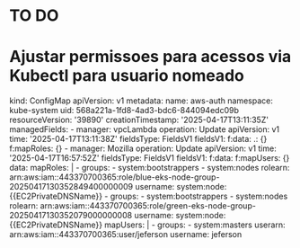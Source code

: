 # TO DO
# Ajustar permissoes para acessos via Kubectl para usuario nomeado

kind: ConfigMap
apiVersion: v1
metadata:
  name: aws-auth
  namespace: kube-system
  uid: 568a221a-1fd8-4ad3-bdc6-844094edc09b
  resourceVersion: '39890'
  creationTimestamp: '2025-04-17T13:11:35Z'
  managedFields:
    - manager: vpcLambda
      operation: Update
      apiVersion: v1
      time: '2025-04-17T13:11:38Z'
      fieldsType: FieldsV1
      fieldsV1:
        f:data:
          .: {}
          f:mapRoles: {}
    - manager: Mozilla
      operation: Update
      apiVersion: v1
      time: '2025-04-17T16:57:52Z'
      fieldsType: FieldsV1
      fieldsV1:
        f:data:
          f:mapUsers: {}
data:
  mapRoles: |
    - groups:
      - system:bootstrappers
      - system:nodes
      rolearn: arn:aws:iam::443370700365:role/blue-eks-node-group-20250417130352849400000009
      username: system:node:{{EC2PrivateDNSName}}
    - groups:
      - system:bootstrappers
      - system:nodes
      rolearn: arn:aws:iam::443370700365:role/green-eks-node-group-20250417130352079000000008
      username: system:node:{{EC2PrivateDNSName}}
  mapUsers: |
    - groups:
      - system:masters
      userarn: arn:aws:iam::443370700365:user/jeferson
      username: jeferson
